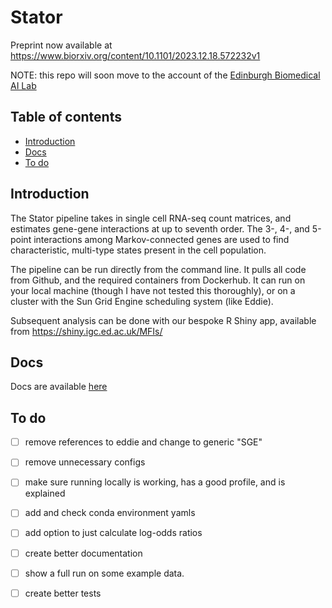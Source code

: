 # Stator
Preprint now available at https://www.biorxiv.org/content/10.1101/2023.12.18.572232v1

NOTE: this repo will soon move to the account of the [Edinburgh Biomedical AI Lab](https://edbiomed.ai)

## Table of contents
* [Introduction](#introduction)
* [Docs](#docs)
* [To do](#to-do)


## Introduction
The Stator pipeline takes in single cell RNA-seq count matrices, and estimates gene-gene interactions at up to seventh order. The 3-, 4-, and 5-point interactions among Markov-connected genes are used to find characteristic, multi-type states present in the cell population. 

The pipeline can be run directly from the command line. It pulls all code from Github, and the required containers from Dockerhub. It can run on your local machine (though I have not tested this thoroughly), or on a cluster with the Sun Grid Engine scheduling system (like Eddie). 

Subsequent analysis can be done with our bespoke R Shiny app, available from https://shiny.igc.ed.ac.uk/MFIs/

## Docs
Docs are available [here](/docs)

## To do
- [ ] remove references to eddie and change to generic "SGE"
- [ ] remove unnecessary configs
- [ ] make sure running locally is working, has a good profile, and is explained
- [ ] add and check conda environment yamls
- [ ] add option to just calculate log-odds ratios
- [ ] create better documentation
- [ ] show a full run on some example data. 
- [ ] create better tests













